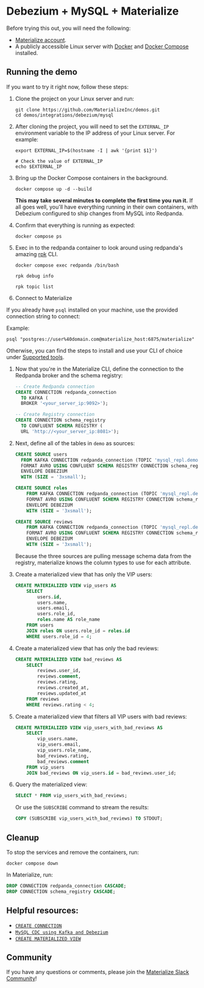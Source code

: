 # Debezium + MySQL + Materialize

Before trying this out, you will need the following:

- [Materialize account](https://materialize.com/register/).
- A publicly accessible Linux server with [Docker](https://docs.docker.com/get-docker/) and [Docker Compose](https://docs.docker.com/compose/install/) installed.

## Running the demo

If you want to try it right now, follow these steps:

1. Clone the project on your Linux server and run:

    ```shell session
    git clone https://github.com/MaterializeInc/demos.git
    cd demos/integrations/debezium/mysql
    ```

1. After cloning the project, you will need to set the `EXTERNAL_IP` environment variable to the IP address of your Linux server. For example:

    ```shell session
    export EXTERNAL_IP=$(hostname -I | awk '{print $1}')

    # Check the value of EXTERNAL_IP
    echo $EXTERNAL_IP
    ```

1. Bring up the Docker Compose containers in the background.

   ```shell session
   docker compose up -d --build
   ```

   **This may take several minutes to complete the first time you run it.** If all goes well, you'll have everything running in their own containers, with Debezium configured to ship changes from MySQL into Redpanda.

1. Confirm that everything is running as expected:

   ```shell session
   docker compose ps
   ```

1. Exec in to the redpanda container to look around using redpanda's amazing [rpk](https://docs.redpanda.com/docs/reference/rpk/) CLI.

   ```shell session
   docker compose exec redpanda /bin/bash

   rpk debug info

   rpk topic list
   ```
1. Connect to Materialize

If you already have `psql` installed on your machine, use the provided connection string to connect:

Example:

   ```shell session
   psql "postgres://user%40domain.com@materialize_host:6875/materialize"
   ```

Otherwise, you can find the steps to install and use your CLI of choice under [Supported tools](https://materialize.com/docs/integrations/sql-clients/#supported-tools).

1. Now that you're in the Materialize CLI, define the connection to the Redpanda broker and the schema registry:

    ```sql
    -- Create Redpanda connection
    CREATE CONNECTION redpanda_connection
      TO KAFKA (
      BROKER '<your_server_ip:9092>');

    -- Create Registry connection
    CREATE CONNECTION schema_registry
      TO CONFLUENT SCHEMA REGISTRY (
      URL 'http://<your_server_ip:8081>');
    ```

1. Next, define all of the tables in `demo` as sources:

    ```sql
    CREATE SOURCE users
      FROM KAFKA CONNECTION redpanda_connection (TOPIC 'mysql_repl.demo.users')
      FORMAT AVRO USING CONFLUENT SCHEMA REGISTRY CONNECTION schema_registry
      ENVELOPE DEBEZIUM
      WITH (SIZE = '3xsmall');

    CREATE SOURCE roles
        FROM KAFKA CONNECTION redpanda_connection (TOPIC 'mysql_repl.demo.roles')
        FORMAT AVRO USING CONFLUENT SCHEMA REGISTRY CONNECTION schema_registry
        ENVELOPE DEBEZIUM
        WITH (SIZE = '3xsmall');

    CREATE SOURCE reviews
        FROM KAFKA CONNECTION redpanda_connection (TOPIC 'mysql_repl.demo.reviews')
        FORMAT AVRO USING CONFLUENT SCHEMA REGISTRY CONNECTION schema_registry
        ENVELOPE DEBEZIUM
        WITH (SIZE = '3xsmall');
   ```

    Because the three sources are pulling message schema data from the registry, materialize knows the column types to use for each attribute.

1. Create a materialized view that has only the VIP users:

    ```sql
    CREATE MATERIALIZED VIEW vip_users AS
        SELECT
            users.id,
            users.name,
            users.email,
            users.role_id,
            roles.name AS role_name
        FROM users
        JOIN roles ON users.role_id = roles.id
        WHERE users.role_id = 4;
    ```

1. Create a materialized view that has only the bad reviews:

    ```sql
    CREATE MATERIALIZED VIEW bad_reviews AS
        SELECT
            reviews.user_id,
            reviews.comment,
            reviews.rating,
            reviews.created_at,
            reviews.updated_at
        FROM reviews
        WHERE reviews.rating < 4;
    ```

1. Create a materialized view that filters all VIP users with bad reviews:

    ```sql
    CREATE MATERIALIZED VIEW vip_users_with_bad_reviews AS
        SELECT
            vip_users.name,
            vip_users.email,
            vip_users.role_name,
            bad_reviews.rating,
            bad_reviews.comment
        FROM vip_users
        JOIN bad_reviews ON vip_users.id = bad_reviews.user_id;
    ```

1. Query the materialized view:

    ```sql
    SELECT * FROM vip_users_with_bad_reviews;
    ```

    Or use the `SUBSCRIBE` command to stream the results:

    ```sql
    COPY (SUBSCRIBE vip_users_with_bad_reviews) TO STDOUT;
    ```

## Cleanup

To stop the services and remove the containers, run:

```shell session
docker compose down
```

In Materialize, run:

```sql
DROP CONNECTION redpanda_connection CASCADE;
DROP CONNECTION schema_registry CASCADE;
```

## Helpful resources:

* [`CREATE CONNECTION`](https://materialize.com/docs/sql/create-connection/)
* [`MySQL CDC using Kafka and Debezium`](https://materialize.com/docs/ingest-data/cdc-mysql/)
* [`CREATE MATERIALIZED VIEW`](https://materialize.com/docs/sql/create-materialized-view)

## Community

If you have any questions or comments, please join the [Materialize Slack Community](https://materialize.com/s/chat)!
